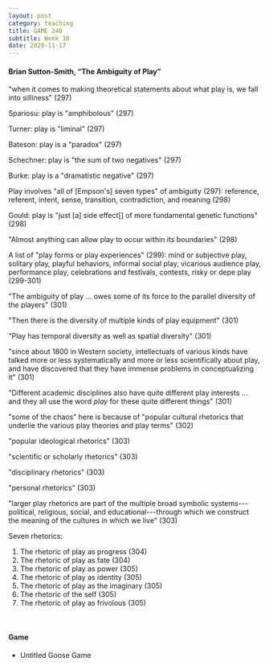 ```yaml
---
layout: post
category: teaching
title: GAME 240
subtitle: Week 10
date: 2020-11-17
---
```


#### Brian Sutton-Smith, “The Ambiguity of Play”

"when it comes to making theoretical statements about what play is, we fall into silliness" (297)

Spariosu: play is "amphibolous" (297)

Turner: play is "liminal" (297)

Bateson: play is a "paradox" (297)

Schechner: play is "the sum of two negatives" (297)

Burke: play is a "dramatistic negative" (297)

Play involves "all of [Empson's] seven types" of ambiguity (297): reference, referent, intent, sense, transition, contradiction, and meaning (298)

Gould: play is "just [a] side effect[] of more fundamental genetic functions" (298)

"Almost anything can allow play to occur within its boundaries" (298)

A list of "play forms or play experiences" (299): mind or subjective play, solitary play, playful behaviors, informal social play, vicarious audience play, performance play, celebrations and festivals, contests, risky or depe play (299-301)

"The ambiguity of play ... owes some of its force to the parallel diversity of the players" (301)

"Then there is the diversity of multiple kinds of play equipment" (301)

"Play has temporal diversity as well as spatial diversity" (301)

"since about 1800 in Western society, intellectuals of various kinds have talked more or less systematically and more or less scientifically about play, and have discovered that they have immense problems in conceptualizing it" (301)

"Different academic disciplines also have quite different play interests ... and they all use the word *play* for these quite different things" (301)

"some of the chaos" here is because of "popular cultural rhetorics that underlie the various play theories and play terms" (302)

"popular ideological rhetorics" (303)

"scientific or scholarly rhetorics" (303)

"disciplinary rhetorics" (303)

"personal rhetorics" (303)

"larger play rhetorics are part of the multiple broad symbolic systems---political, religious, social, and educational---through which we construct the meaning of the cultures in which we live" (303)

Seven rhetorics:

1. The rhetoric of play as progress (304)
2. The rhetoric of play as fate (304)
3. The rhetoric of play as power (305)
4. The rhetoric of play as identity (305)
5. The rhetoric of play as the imaginary (305)
6. The rhetoric of the self (305)
7. The rhetoric of play as frivolous (305)

<br>

#### Game

* Untitled Goose Game

